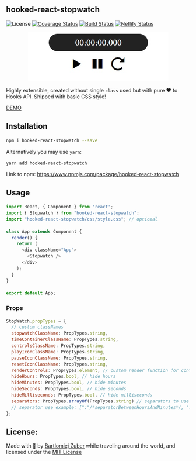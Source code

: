 ## hooked-react-stopwatch

![License](https://img.shields.io/npm/l/hooked-react-stopwatch.svg)
[![Coverage Status](https://coveralls.io/repos/github/bartlomiejzuber/hooked-react-stopwatch/badge.svg)](https://coveralls.io/github/bartlomiejzuber/hooked-react-stopwatch)
[![Build Status](https://travis-ci.org/bartlomiejzuber/hooked-react-stopwatch.svg?branch=master)](https://travis-ci.org/bartlomiejzuber/hooked-react-stopwatch)
[![Netlify Status](https://api.netlify.com/api/v1/badges/687ea567-73f1-43ad-98c8-18c33994a609/deploy-status)](https://app.netlify.com/sites/hooked-react-stopwatch/deploys)
<p align="center">
  <img src="https://github.com/Bajtas/bjts-react-stopwatch/blob/master/images/stopwatch.jpg?raw=true" alt="How component looks"/>
</p>

Highly extensible, created without single `class` used but with pure :heart: to Hooks API.
Shipped with basic CSS style!

[DEMO](https://hooked-react-stopwatch.netlify.com/)


## Installation

```sh
npm i hooked-react-stopwatch --save
```

Alternatively you may use `yarn`:

```sh
yarn add hooked-react-stopwatch
```

Link to npm:
https://www.npmjs.com/package/hooked-react-stopwatch

## Usage

```javascript
import React, { Component } from 'react';
import { Stopwatch } from "hooked-react-stopwatch";
import "hooked-react-stopwatch/css/style.css"; // optional

class App extends Component {
  render() {
    return (
      <div className="App">
        <Stopwatch />
      </div>
    );
  }
}

export default App;
```

### Props

```javascript
StopWatch.propTypes = {
  // custom classNames
  stopwatchClassName: PropTypes.string,
  timeContainerClassName: PropTypes.string,
  controlsClassName: PropTypes.string,
  playIconClassName: PropTypes.string,
  pauseIconClassName: PropTypes.string,
  resetIconClassName: PropTypes.string,
  renderControls: PropTypes.element, // custom render function for controls section
  hideHours: PropTypes.bool, // hide hours
  hideMinutes: PropTypes.bool, // hide minutes
  hideSeconds: PropTypes.bool, // hide seconds
  hideMilliseconds: PropTypes.bool, // hide milliseconds
  separators: PropTypes.arrayOf(PropTypes.string) // separators to use between hours/minutes/seconds/milliseconds
  // separator use example: [":"/*separatorBetweenHoursAndMinutes*/, ":"/*separatorBetweenMinutesAndSeconds*/, "."/*separatorBetweenSecondsAndMilliseconds*/]
};
```

License:
--------

Made with :sparkling_heart: by [Bartlomiej Zuber](bartlomiej.zuber@outlook.com) while traveling around the world, and licensed under the [MIT License](LICENSE)